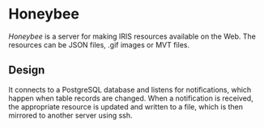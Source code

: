 # Honeybee

*Honeybee* is a server for making IRIS resources available on the Web.  The
resources can be JSON files, .gif images or MVT files.

## Design

It connects to a PostgreSQL database and listens for notifications, which
happen when table records are changed.  When a notification is received, the
appropriate resource is updated and written to a file, which is then mirrored
to another server using ssh.

